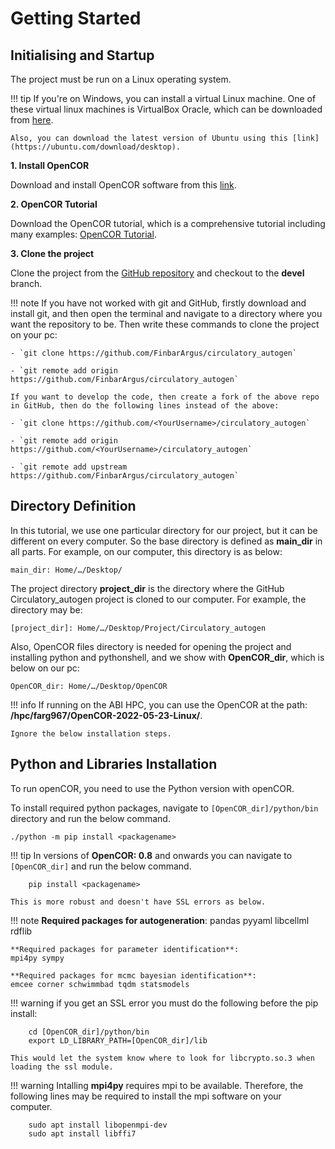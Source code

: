 # Getting Started

## Initialising and Startup

The project must be run on a Linux operating system.

!!! tip
    If you're on Windows, you can install a virtual Linux machine. One of these virtual linux machines is VirtualBox Oracle, which can be downloaded from [here](https://www.virtualbox.org/).

    Also, you can download the latest version of Ubuntu using this [link](https://ubuntu.com/download/desktop).

**1. Install OpenCOR**

Download and install OpenCOR software from this [link](https://opencor.ws/downloads/index.html).

**2. OpenCOR Tutorial**

Download the OpenCOR tutorial, which is a comprehensive tutorial including many examples: [OpenCOR Tutorial](https://tutorial-on-cellml-opencor-and-pmr.readthedocs.io/en/latest/_downloads/d271cfcef7e288704c61320e64d77e2d/OpenCOR-Tutorial-v17.pdf).

**3. Clone the project**

Clone the project from the [GitHub repository](https://github.com/FinbarArgus/circulatory_autogen) and checkout to the **devel** branch.

!!! note
    If you have not worked with git and GitHub, firstly download and install git, and then open the terminal and navigate to a directory where you want the repository to be. Then write these commands to clone the project on your pc:

    - `git clone https://github.com/FinbarArgus/circulatory_autogen`

    - `git remote add origin https://github.com/FinbarArgus/circulatory_autogen`

    If you want to develop the code, then create a fork of the above repo in GitHub, then do the following lines instead of the above:

    - `git clone https://github.com/<YourUsername>/circulatory_autogen`

    - `git remote add origin https://github.com/<YourUsername>/circulatory_autogen`

    - `git remote add upstream https://github.com/FinbarArgus/circulatory_autogen`

## Directory Definition

In this tutorial, we use one particular directory for our project, but it can be different on every computer. So the base directory is defined as **main_dir** in all parts. For example, on our computer, this directory is as below:

`main_dir: Home/…/Desktop/`

The project directory **project_dir** is the directory where the GitHub Circulatory_autogen project is cloned to our computer. For example, the directory may be:

`[project_dir]: Home/…/Desktop/Project/Circulatory_autogen`

Also, OpenCOR files directory is needed for opening the project and installing python and pythonshell, and we show with **OpenCOR_dir**, which is below on our pc:

`OpenCOR_dir: Home/…/Desktop/OpenCOR`

!!! info
    If running on the ABI HPC, you can use the OpenCOR at the path: **/hpc/farg967/OpenCOR-2022-05-23-Linux/**. 
    
    Ignore the below installation steps.

## Python and Libraries Installation

To run openCOR, you need to use the Python version with openCOR. 

To install required python packages, navigate to `[OpenCOR_dir]/python/bin` directory and run the below command.

```
./python -m pip install <packagename>
```

!!! tip
    In versions of **OpenCOR: 0.8** and onwards you can navigate to `[OpenCOR_dir]` and run the below command.

        pip install <packagename>

    This is more robust and doesn't have SSL errors as below.

!!! note
    **Required packages for autogeneration**:
    pandas pyyaml libcellml rdflib

    **Required packages for parameter identification**:
    mpi4py sympy

    **Required packages for mcmc bayesian identification**:
    emcee corner schwimmbad tqdm statsmodels

!!! warning
    if you get an SSL error you must do the following before the pip install:

        cd [OpenCOR_dir]/python/bin
        export LD_LIBRARY_PATH=[OpenCOR_dir]/lib

    This would let the system know where to look for libcrypto.so.3 when loading the ssl module.

!!! warning
    Intalling **mpi4py** requires mpi to be available. Therefore, the following lines may be required to install the mpi software on your computer.

        sudo apt install libopenmpi-dev
        sudo apt install libffi7
